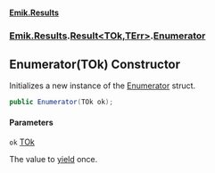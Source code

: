 #### [Emik.Results](index.md 'index')
### [Emik.Results](Emik.Results.md 'Emik.Results').[Result&lt;TOk,TErr&gt;](Result_TOk,TErr_.md 'Emik.Results.Result<TOk,TErr>').[Enumerator](Enumerator.md 'Emik.Results.Result<TOk,TErr>.Enumerator')

## Enumerator(TOk) Constructor

Initializes a new instance of the [Enumerator](Enumerator.md 'Emik.Results.Result<TOk,TErr>.Enumerator') struct.

```csharp
public Enumerator(TOk ok);
```
#### Parameters

<a name='Emik.Results.Result_TOk,TErr_.Enumerator.Enumerator(TOk).ok'></a>

`ok` [TOk](Enumerator.md#Emik.Results.Result_TOk,TErr_.Enumerator.TOk 'Emik.Results.Result<TOk,TErr>.Enumerator.TOk')

The value to [yield](https://docs.microsoft.com/en-us/dotnet/csharp/language-reference/keywords/yield 'https://docs.microsoft.com/en-us/dotnet/csharp/language-reference/keywords/yield') once.